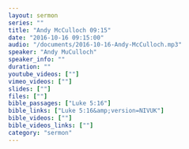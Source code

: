 ```yaml
---
layout: sermon
series: ""
title: "Andy McCulloch 09:15"
date: "2016-10-16 09:15:00"
audio: "/documents/2016-10-16-Andy-McCulloch.mp3"
speaker: "Andy MuCulloch"
speaker_info: ""
duration: ""
youtube_videos: [""]
vimeo_videos: [""]
slides: [""]
files: [""]
bible_passages: ["Luke 5:16"]
bible_links: ["Luke 5:16&amp;version=NIVUK"]
bible_videos: [""]
bible_videos_links: [""]
category: "sermon"
---
```

